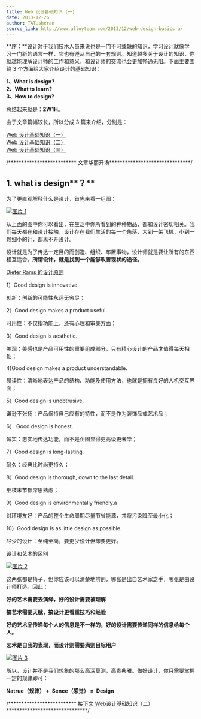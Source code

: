 ```yaml
---
title: Web 设计基础知识 (一)
date: 2013-12-26
author: TAT.sheran
source_link: http://www.alloyteam.com/2013/12/web-design-basics-a/
---
```


**序：**设计对于我们技术人员来说也是一门不可或缺的知识，学习设计就像学习一门新的语言一样，它也有遵从自己的一套规则。知道越多关于设计的知识，你就越能理解设计师的工作和意义，和设计师的交流也会更加畅通无阻。下面主要围绕 3 个方面给大家介绍设计的基础知识：

**1、What is design?**  
**2、What to learn?**  
**3、How to design?**

总结起来就是：**2W1H**。

由于文章篇幅较长，所以分成 3 篇来介绍，分别是：

[Web 设计基础知识（一）](http://www.alloyteam.com/2013/12/web-design-basics-a/)  
[Web 设计基础知识（二）](http://www.alloyteam.com/2013/12/web-design-basics-two/)  
[Web 设计基础知识（三）](http://www.alloyteam.com/?p=4976&preview=true)

/\*\*\*\*\*\*\*\*\*\*\*\*\*\*\*\*\*\*\*\*\*\*\*\*\*\* 文章华丽开场\*\*\*\*\*\*\*\*\*\*\*\*\*\*\*\*\*\*\*\*\*\*\*\*\*\*\*\*\*\*\*/

## **1. what is design\*\***？\*\*

为了更直观解释什么是设计，首先来看一组图：

[![图片 1](http://www.alloyteam.com/wp-content/uploads/2013/12/图片1.jpg)](http://www.alloyteam.com/wp-content/uploads/2013/12/图片1.jpg)

从上面的图中你可以看出，在生活中你所看到的种种物品，都和设计密切相关。我们每天都在和设计接触，设计存在我们生活的每一个角落，大到一架飞机，小到一颗细小的针，都离不开设计。

设计就是为了传达一定目的而创造、组织、布置事物，设计师就是要让所有的东西相互适合。**所谓设计，就是找到一个能够改善现状的途径。**

[Dieter Rams 的设计原则](http://zh.wikipedia.org/wiki/%E8%BF%AA%E7%89%B9%C2%B7%E6%8B%89%E5%A7%86%E6%96%AF)

1）Good design is innovative.

创新：创新的可能性永远无穷尽；

2）Good design makes a product useful.

可用性：不仅指功能上，还有心理和审美方面；

3）Good design is aesthetic.

美观：美感也是产品可用性的重要组成部分，只有精心设计的产品才值得每天相处；

4)Good design makes a product understandable.

易读性：清晰地表达产品的结构、功能及使用方法，也就是拥有良好的人机交互界面；

5）Good design is unobtrusive.

谦逊不张扬：产品保持自己应有的特性，而不是作为装饰品或艺术品；

6） Good design is honest.

诚实：忠实地传达功能，而不是企图显得更高级更奢华；

7）Good design is long-lasting.

耐久：经典比时尚更持久；

8）Good design is thorough, down to the last detail.

细枝末节都深思熟虑；

9）Good design is environmentally friendly.a

对环境友好：产品的整个生命周期尽量节省能源，并将污染降至最小化；

10）Good design is as little design as possible.

尽少的设计：至纯至简，要更少设计但却要更好。

设计和艺术的区别

[![图片 2](http://www.alloyteam.com/wp-content/uploads/2013/12/图片21.png)](http://www.alloyteam.com/wp-content/uploads/2013/12/图片21.png)

这两张都是椅子，但你应该可以清楚地辨别，哪张是出自艺术家之手，哪张是由设计师打造。因此：

**好的艺术需要去演绎，好的设计需要被理解**

**搞艺术需要天赋，搞设计更看重技巧和经验**

**好的艺术品传递每个人的信息是不一样的，好的设计需要传递同样的信息给每个人。**

**艺术是自我的表现，而设计则需要满则目标用户**

[![图片 3](http://www.alloyteam.com/wp-content/uploads/2013/12/图片3.jpg)](http://www.alloyteam.com/wp-content/uploads/2013/12/图片3.jpg)

所以，设计并不是我们想象的那么高深莫测，高贵典雅。做好设计，你只需要掌握一定的规律即可：

**Natrue（规律） +  Sence（感觉） =  Design**

/\*\*\*\*\*\*\*\*\*\*\*\*\*\*\*\*\*\*\*\*\*\*\*\*\*\* [](http://www.alloyteam.com/2013/12/web-design-basics-two/) [接下文 Web](http://www.alloyteam.com/2013/12/web-design-basics-two/)[设计基础知识（二）](http://www.alloyteam.com/2013/12/web-design-basics-two/)\*\*\*\*\*\*\*\*\*\*\*\*\*\*\*\*\*\*\*\*\*\*\*\*\*\*\*\*\*\*\*/